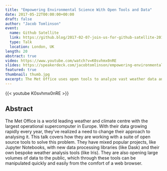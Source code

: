 ```yaml
---
title: "Empowering Environmental Science With Open Tools and Data"
date: 2017-05-22T00:00:00+00:00
draft: false
author: "Jacob Tomlinson"
event:
  name: Github Satellite
  link: https://github.blog/2017-02-07-join-us-for-github-satellite-2017-may-22-23-in-london-uk/
  type: Talk
  location: London, UK
length: 20
abstract: true
video: https://www.youtube.com/watch?v=K0svhmx0nRE
slides: https://speakerdeck.com/jacobtomlinson/empowering-environmental-science-with-open-tools-and-open-data
featured: true
thumbnail: thumb.jpg
excerpt: The Met Office uses open tools to analyze vast weather data and share it publicly.
---
```


{{< youtube K0svhmx0nRE >}}

## Abstract

The Met Office is a world leading weather and climate centre with the largest operational supercomputer in Europe. With their data growing rapidly every year,  they've realized a need to change their approach to analysing it. This talk covers how they are working with a suite of open source tools to solve this problem. They have mixed popular projects, like Jupyter Notebooks, with new data processing libraries (like Dask) and their own bespoke weather analysis tools (like Iris). They are also opening large volumes of data to the public, which through these tools can be manipulated quickly and easily from the comfort of a web browser.
